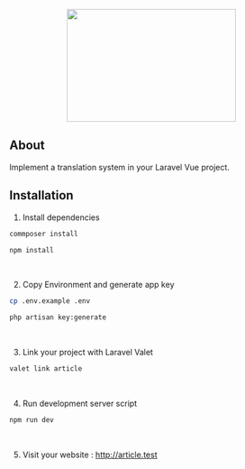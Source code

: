 

<p align="center"><img src="https://github.com/capsulescodes/articles/blob/main/capsules-articles-image.png" width="300px" height="200px" /></p>


## About

Implement a translation system in your Laravel Vue project.


## Installation

1. Install dependencies

```bash
commposer install

npm install
```

<br>

2. Copy Environment and generate app key

```bash
cp .env.example .env

php artisan key:generate
```

<br>

3. Link your project with Laravel Valet

```bash
valet link article
```

<br>

4. Run development server script

```bash
npm run dev
```

<br>

5. Visit your website : http://article.test

